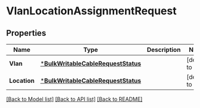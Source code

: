 # VlanLocationAssignmentRequest

## Properties
Name | Type | Description | Notes
------------ | ------------- | ------------- | -------------
**Vlan** | [***BulkWritableCableRequestStatus**](BulkWritableCableRequest_status.md) |  | [default to null]
**Location** | [***BulkWritableCableRequestStatus**](BulkWritableCableRequest_status.md) |  | [default to null]

[[Back to Model list]](../README.md#documentation-for-models) [[Back to API list]](../README.md#documentation-for-api-endpoints) [[Back to README]](../README.md)

